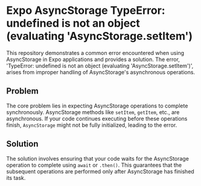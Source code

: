 # Expo AsyncStorage TypeError: undefined is not an object (evaluating 'AsyncStorage.setItem')

This repository demonstrates a common error encountered when using AsyncStorage in Expo applications and provides a solution.  The error, 'TypeError: undefined is not an object (evaluating 'AsyncStorage.setItem')', arises from improper handling of AsyncStorage's asynchronous operations.

## Problem

The core problem lies in expecting AsyncStorage operations to complete synchronously.  AsyncStorage methods like `setItem`, `getItem`, etc., are asynchronous.  If your code continues executing before these operations finish, `AsyncStorage` might not be fully initialized, leading to the error.

## Solution

The solution involves ensuring that your code waits for the AsyncStorage operation to complete using `await` or `.then()`.  This guarantees that the subsequent operations are performed only after AsyncStorage has finished its task.